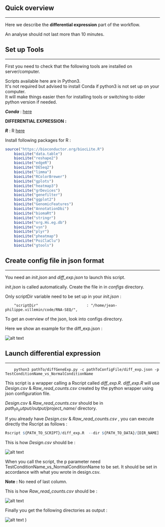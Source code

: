 
## Quick overview

---

Here we describe the **differential expression** part of the workflow.

An analyse should not last more than 10 minutes.


## Set up Tools

---

First you need to check that the following tools are installed on server/computer.


Scripts available here are in Python3.  
It's not required but advised to install Conda if python3 is not set up on your computer.   
It will make things easier then for installing tools or switching to older python version if needed.

_**Conda**_ : [here](https://www.continuum.io/downloads)


**DIFFERENTIAL EXPRESSION :**

_**R**_ : R [here](https://pbil.univ-lyon1.fr/CRAN/)


Install following packages for R : 

```r
source("https://bioconductor.org/biocLite.R")
	biocLite("data.table")
	biocLite("reshape2")
	biocLite("edgeR")
	biocLite("DESeq2")
	biocLite("limma")
	biocLite("RColorBrewer")
	biocLite("gplots")
	biocLite("heatmap3")
	biocLite("grDevices")
	biocLite("genefilter")
	biocLite("ggplot2")
	biocLite("GenomicFeatures")
	biocLite("AnnotationDbi")
	biocLite("biomaRt")
	biocLite("stringr")
	biocLite("org.Hs.eg.db")
	biocLite("vsn")
	biocLite("plyr")
	biocLite("pheatmap")
	biocLite("PoiClaClu")
	biocLite("gtools")
```

## Create config file in json format

---

You need an _init.json_ and _diff_exp.json_ to launch this script.

_init.json_ is called automatically. Create the file in in _configs_ directory.

Only scriptDir variable need to be set up in your _init.json_ :

		"scriptDir"                      : "/home/jean-philippe.villemin/code/RNA-SEQ/",

To get an overview of the json, look into configs directory.

Here we show an example for the diff_exp.json :

![alt text](https://github.com/LucoLab/RNASEQ/blob/master/img/dif_exp_json.png "Json for Differential Expression")


## Launch differential expression

---

```shell
	python3 pathTo/diffGeneExp.py -c pathToConfigFile/diff_exp.json -p TestConditionName_vs_NormalConditionName
```

This script is a wrapper calling a Rscript called _diff_exp.R_. _diff_exp.R_ will use _Design.csv_ & _Raw_read_counts.csv_ created by the python wrapper using json configuration file.

_Design.csv_ & _Raw_read_counts.csv_ should be in _$path_to_output/output/$project_name/_ directory.

If you already have _Design.csv_ & _Raw_read_counts.csv_ , you can execute directly the Rscript as follows :

```R
Rscript ${PATH_TO_SCRIPT}/diff_exp.R  --dir ${PATH_TO_DATA}/[DIR_NAME] --cond1 [COND1]  --cond2 [COND2]  ${PATH_TO_DATA}/[DESIGN.csv] ${PATH_TO_DATA}/[GENE_READ_COUNT.csv] 
```

This is how _Design.csv_ should be :

![alt text](https://github.com/LucoLab/RNASEQ/blob/master/img/design.png "Design")

When you call the script, the p parameter need TestConditionName_vs_NormalConditionName to be set. It should be set in accordance with what you wrote in design.csv.

__Note :__ No need of last column.

This is how _Raw_read_counts.csv_ should be :

![alt text](https://github.com/LucoLab/RNASEQ/blob/master/img/raw_read.png "Raw_read")


Finally you get the following directories as output : 


![alt text](https://github.com/LucoLab/RNASEQ/blob/master/img/output_diffexp.png "Outputs")
)

